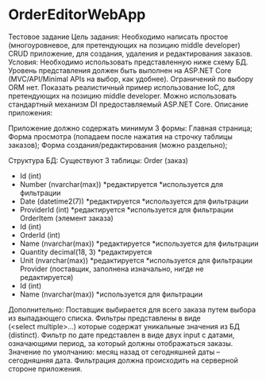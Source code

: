 # OrderEditorWebApp

Тестовое задание
Цель задания: 
Необходимо написать простое (многоуровневое, для претендующих на позицию middle developer) CRUD приложение, для создания, удаления и редактирования заказов. 
Условия:
Необходимо использовать представленную ниже схему БД.
Уровень представления должен быть выполнен на ASP.NET Core (MVC/API/Minimal APIs на выбор, как удобнее).
Ограничений по выбору ORM нет.
Показать реалистичный пример использование IoC, для претендующих на позицию middle developer. Можно использовать стандартный механизм DI предоставляемый ASP.NET Core.
Описание приложения:

Приложение должно содержать минимум 3 формы: Главная страница; Форма просмотра (попадаем после нажатия на строчку таблицы заказов); Форма создания/редактирования (можно раздельно);

Структура БД:
Существуют 3 таблицы:
Order (заказ)
- Id (int)
- Number (nvarchar(max)) *редактируется *используется для фильтрации
- Date (datetime2(7)) *редактируется *используется для фильтрации 
- ProviderId (int) *редактируется *используется для фильтрации
OrderItem (элемент заказа)
- Id (int)
- OrderId (int)
- Name (nvarchar(max)) *редактируется *используется для фильтрации
- Quantity decimal(18, 3) *редактируется 
- Unit (nvarchar(max)) *редактируется *используется для фильтрации
Provider (поставщик, заполнена изначально, нигде не редактируется)
- Id (int)
- Name (nvarchar(max)) *используется для фильтрации

Дополнительно:
Поставщик выбирается для всего заказа путем выбора из выпадающего списка.
Фильтры представлены в виде (<select multiple>...</select>) которые содержат уникальные значения из БД (distinct).
Фильтр по дате представлен в виде двух input с датами, означающими период, за который должны отображаться заказы. Значение по умолчанию: месяц назад от сегодняшней даты – сегодняшняя дата.
Фильтрация должна происходить на серверной стороне приложения.
